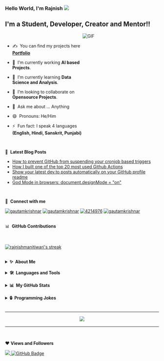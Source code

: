 ### Hello World, I'm Rajnish <a href="https://withkoji.com/@rajnish.mani"><img src="https://media.giphy.com/media/hvRJCLFzcasrR4ia7z/giphy.gif" width="16px"></a>

## I'm a Student, Developer, Creator and Mentor!!
<img align="right" alt="GIF" src="https://media.giphy.com/media/jRf5fsn8G6YaogAWxn/giphy.gif" width="250" height="300" /> 
  <br/>

- ✍ &nbsp;You can find my projects here **[Portfolio](https://rajnishmanitiwari.me/#portfolio)**
- 🔭 &nbsp;I’m currently working **AI based Projects**.
- 🌱 &nbsp;I’m currently learning **Data Science and Analysis**.
- 👯 &nbsp;I’m looking to collaborate on **Opensource Projects**.
- 💬 &nbsp;Ask me about ... Anything
- 😄 &nbsp;Pronouns: He/Him
- ⚡ &nbsp;Fun fact: I speak 4 languages **(English, Hindi, Sanskrit, Punjabi)**
  
  <br/>
  
📕 &nbsp;**Latest Blog Posts**
<!-- BLOG-POST-LIST:START -->
- [How to prevent GitHub from suspending your cronjob based triggers](https://dev.to/gautamkrishnar/how-to-prevent-github-from-suspending-your-cronjob-based-triggers-knf)
- [How I built one of the top 20 most used Github Actions](https://www.gautamkrishnar.com/how-i-built-one-of-the-top-20-most-used-github-actions/)
- [Show your latest dev.to posts automatically on your GitHub profile readme](https://dev.to/gautamkrishnar/show-your-latest-dev-to-posts-automatically-in-your-github-profile-readme-3nk8)
- [God Mode in browsers: document.designMode = &quot;on&quot;](https://dev.to/gautamkrishnar/god-mode-in-browsers-document-designmode-on-2pmo)
<!-- BLOG-POST-LIST:END -->
 
  <br/>

🔗 &nbsp;**Connect with me**

<p align="left">
<a href="https://www.linkedin.com/in/rajnish-mani-tiwari/" target="blank"><img align="center" src="https://img.icons8.com/fluent/48/000000/linkedin.png" alt="gautamkrishnar" height="40" width="40" /></a>
<a href="https://twitter.com/TheRajnishMani" target="blank"><img align="center" src="https://raw.githubusercontent.com/rahuldkjain/github-profile-readme-generator/master/src/images/icons/Social/twitter.svg" alt="gautamkrishnar" height="30" width="40" /></a>
<a href="mailto:mr.rajnishmani@gmail.com" target="blank"><img align="center" src="https://www.freepnglogos.com/uploads/logo-gmail-png/logo-gmail-png-file-gmail-icon-svg-wikimedia-commons-0.png" alt="4214976" height="45" width="46" /></a>
<a href="https://www.instagram.com/rajnish.mani/" target="blank"><img align="center" src="https://raw.githubusercontent.com/rahuldkjain/github-profile-readme-generator/master/src/images/icons/Social/instagram.svg" alt="gautamkrishnar" height="30" width="40" /></a>
 
  <br/>
 
  <br/>

📊 &nbsp;**GitHub Contributions**
 
  <br/>

<p align="left">
    <a href="https://github.com/rajnishmanitiwari/github-readme-streak-stats">
        <img title="🔥 Get streak stats for your profile at git.io/streak-stats" alt="rajnishmanitiwari's streak" src="https://github-readme-streak-stats.herokuapp.com/?user=rajnishmanitiwari&theme=black-ice&hide_border=true&stroke=0000&background=060A0CD0"/>
    </a>
</p>
 
  <br/>

<details>
  <summary><b>✨&nbsp;&nbsp;About&nbsp;Me</b></summary>
  <br/>

Hi there! My name is Rajnish Mani Tiwari and I am a data scientist and entrepreneur with a passion for using data to drive business growth. With an exceptional experience in data analysis and machine learning, I have a track record of delivering valuable insights and solutions to my clients.

In addition to my professional work, I am also an active member of the data science and technology communities. I enjoy staying up to date with the latest developments in my field, and I love connecting with like-minded individuals who share my passion for data and technology.

If you are interested in connecting with me to discuss data science, technology, or entrepreneurship, I would love to hear from you. Whether you are looking for advice, collaboration, or just want to chat about the latest developments in the field, I am always happy to connect with members of the community. Feel free to reach out to me on GitHub or LinkedIn to start a conversation. I look forward to connecting with you!
</details> 
 
  <br/>

<details>
  <summary><b>🛠️&nbsp;&nbsp;Languages&nbsp;and&nbsp;Tools</b></summary>
  <br/>
  <p align="left"> <a href="https://getbootstrap.com" target="_blank" rel="noreferrer"> <img src="https://raw.githubusercontent.com/devicons/devicon/master/icons/bootstrap/bootstrap-plain-wordmark.svg" alt="bootstrap" width="40" height="40"/> </a> <a href="https://www.cprogramming.com/" target="_blank" rel="noreferrer"> <img src="https://raw.githubusercontent.com/devicons/devicon/master/icons/c/c-original.svg" alt="c" width="40" height="40"/> </a> <a href="https://www.w3schools.com/cpp/" target="_blank" rel="noreferrer"> <img src="https://raw.githubusercontent.com/devicons/devicon/master/icons/cplusplus/cplusplus-original.svg" alt="cplusplus" width="40" height="40"/> </a> <a href="https://www.w3schools.com/cs/" target="_blank" rel="noreferrer"> <img src="https://raw.githubusercontent.com/devicons/devicon/master/icons/csharp/csharp-original.svg" alt="csharp" width="40" height="40"/> </a> <a href="https://www.w3schools.com/css/" target="_blank" rel="noreferrer"> <img src="https://raw.githubusercontent.com/devicons/devicon/master/icons/css3/css3-original-wordmark.svg" alt="css3" width="40" height="40"/> </a> <a href="https://www.w3.org/html/" target="_blank" rel="noreferrer"> <img src="https://raw.githubusercontent.com/devicons/devicon/master/icons/html5/html5-original-wordmark.svg" alt="html5" width="40" height="40"/> </a> <a href="https://www.java.com" target="_blank" rel="noreferrer"> <img src="https://raw.githubusercontent.com/devicons/devicon/master/icons/java/java-original.svg" alt="java" width="40" height="40"/> </a> <a href="https://www.linux.org/" target="_blank" rel="noreferrer"> <img src="https://raw.githubusercontent.com/devicons/devicon/master/icons/linux/linux-original.svg" alt="linux" width="40" height="40"/> </a> <a href="https://www.photoshop.com/en" target="_blank" rel="noreferrer"> <img src="https://raw.githubusercontent.com/devicons/devicon/master/icons/photoshop/photoshop-line.svg" alt="photoshop" width="40" height="40"/> </a> <a href="https://www.python.org" target="_blank" rel="noreferrer"> <img src="https://raw.githubusercontent.com/devicons/devicon/master/icons/python/python-original.svg" alt="python" width="40" height="40"/> </a> <a href="https://www.adobe.com/products/xd.html" target="_blank" rel="noreferrer"> <img src="https://cdn.worldvectorlogo.com/logos/adobe-xd.svg" alt="xd" width="40" height="40"/> </a> </p>

</details>
 
  <br/>

<details>
  <summary><b>📊&nbsp;&nbsp;My&nbsp;GitHub Stats</b></summary> 
    <br/>
    <a href="https://github.com/rajnishmanitiwari/github-readme-stats"><img alt="Rajnish's Github Stats" src="https://github-readme-stats.vercel.app/api?username=rajnishmanitiwari&show_icons=true&count_private=true&theme=react&hide_border=true&bg_color=0D1117" /></a>
  
  <a href="https://github.com/rajnishmanitiwari/github-readme-stats"><img alt="Rajnish's Top Languages" src="https://github-readme-stats.vercel.app/api/top-langs/?username=rajnishmanitiwari&langs_count=8&count_private=true&layout=compact&theme=react&hide_border=true&bg_color=0D1117" /></a>
  <br/>
  <b>Note:</b> Top languages is only a metric of the languages my public code consists of and doesn't reflect experience or skill level.


<br/>
<br/>

<a href="https://github.com/rajnishmanitiwari/github-readme-activity-graph"><img alt="Rajnish's Activity Graph" src="https://activity-graph.herokuapp.com/graph?username=rajnishmanitiwari&bg_color=0D1117&color=5BCDEC&line=5BCDEC&point=FFFFFF&hide_border=true" /></a> 

<br/>

</details>
 
  <br/>

<details>
  <summary><b>🔒&nbsp;&nbsp;Programming&nbsp;Jokes</b></summary>
  <br/>

![Jokes Card]( https://readme-jokes.vercel.app/api?bgColor=black&qColor=aqua&textColor=white&aColor=white&hideBorder)

</details>
<br/>

---
<!-- Snake code contribution diagram -->
<div align="center"><img src="https://cdn.jsdelivr.net/gh/tarunbisht-24/tarunbisht-24/contribution-snake/github-contribution-grid-snake.svg" /></div>

---

<br/>

❤ **Views and Followers**
<br/>

<a href="https://github.com/rajnishmanitiwari/github-profile-views-counter">
    <img src="https://komarev.com/ghpvc/?username=rajnishmanitiwari">
</a>
<a href="https://github.com/rajnishmanitiwari?tab=followers"><img src="https://img.shields.io/github/followers/rajnishmanitiwari?label=Followers&style=social" alt="GitHub Badge"></a>
